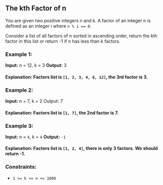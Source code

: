 ## The kth Factor of n
You are given two positive integers n and k. A factor of an integer n is defined as an integer i where `n % i == 0`.

Consider a list of all factors of n sorted in ascending order, return the kth factor in this list or return -1 if n has less than k factors.

 

### Example 1:

**Input:** n = 12, k = 3
**Output:** 3
#### Explanation: Factors list is `[1, 2, 3, 4, 6, 12]`, the 3rd factor is 3.
### Example 2:

**Input:** n = 7, k = 2
Output: 7
#### Explanation: Factors list is `[1, 7]`, the 2nd factor is 7.
### Example 3:

**Input:** n = `4`, k = `4`
**Output:** `-1`
#### Explanation: Factors list is `[1, 2, 4]`, there is only 3 factors. We should return -1.
 

### Constraints:

- `1 <= k <= n <= 1000`

